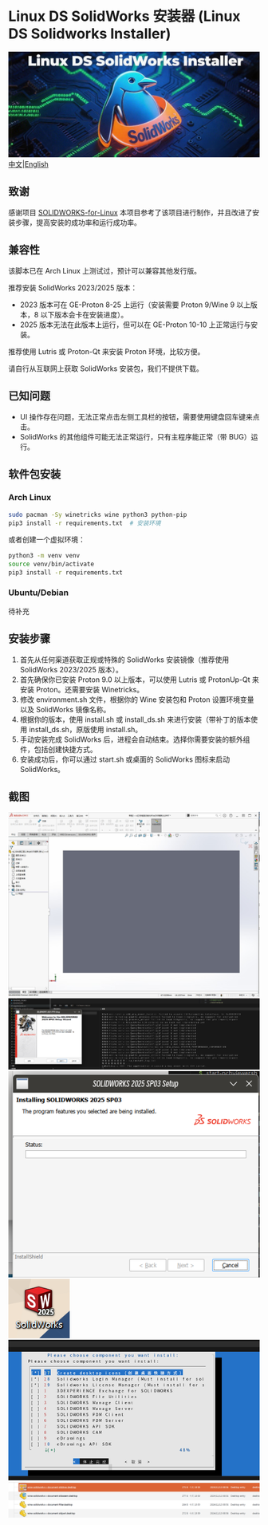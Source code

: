 # Linux DS SolidWorks 安装器 (Linux DS Solidworks Installer)
[![Banner](screenshots/banner.png "Linux DS SolidWorks 安装器 Banner")](https://github.com/xe5700/Linux.DS.Solidworks.Installer/)
 [中文](https://github.com/xe5700/Linux.DS.Solidworks.Installer/blob/main/README_CN.MD)|[English](https://github.com/xe5700/Linux.DS.Solidworks.Installer/blob/main/README.MD) 

## 致谢
感谢项目 [SOLIDWORKS-for-Linux](https://github.com/cryinkfly/SOLIDWORKS-for-Linux) 本项目参考了该项目进行制作，并且改进了安装步骤，提高安装的成功率和运行成功率。

## 兼容性
该脚本已在 Arch Linux 上测试过，预计可以兼容其他发行版。

推荐安装 SolidWorks 2023/2025 版本：
- 2023 版本可在 GE-Proton 8-25 上运行（安装需要 Proton 9/Wine 9 以上版本，8 以下版本会卡在安装进度）。
- 2025 版本无法在此版本上运行，但可以在 GE-Proton 10-10 上正常运行与安装。

推荐使用 Lutris 或 Proton-Qt 来安装 Proton 环境，比较方便。

请自行从互联网上获取 SolidWorks 安装包，我们不提供下载。

## 已知问题
- UI 操作存在问题，无法正常点击左侧工具栏的按钮，需要使用键盘回车键来点击。
- SolidWorks 的其他组件可能无法正常运行，只有主程序能正常（带 BUG）运行。

## 软件包安装

### Arch Linux
```bash
sudo pacman -Sy winetricks wine python3 python-pip
pip3 install -r requirements.txt  # 安装环境
```
或者创建一个虚拟环境：
```bash
python3 -m venv venv
source venv/bin/activate
pip3 install -r requirements.txt
```

### Ubuntu/Debian
待补充

## 安装步骤
1. 首先从任何渠道获取正规或特殊的 SolidWorks 安装镜像（推荐使用 SolidWorks 2023/2025 版本）。
2. 首先确保你已安装 Proton 9.0 以上版本，可以使用 Lutris 或 ProtonUp-Qt 来安装 Proton。还需要安装 Winetricks。
3. 修改 environment.sh 文件，根据你的 Wine 安装包和 Proton 设置环境变量以及 SolidWorks 镜像名称。
4. 根据你的版本，使用 install.sh 或 install_ds.sh 来进行安装（带补丁的版本使用 install_ds.sh，原版使用 install.sh。
5. 手动安装完成 SolidWorks 后，进程会自动结束。选择你需要安装的额外组件，包括创建快捷方式。
6. 安装成功后，你可以通过 start.sh 或桌面的 SolidWorks 图标来启动 SolidWorks。

## 截图
![Screenshot](screenshots/solidworks_ui_1.jpg "Linux DS SolidWorks Installer")
![Screenshot](screenshots/install.png "Linux DS SolidWorks Installer")
![Screenshot](screenshots/install_progress.png "Linux DS SolidWorks Installer")
![Screenshot](screenshots/desktop-icon.png "Linux DS SolidWorks Installer")
![Screenshot](screenshots/install-extra-cli.png "Linux DS SolidWorks Installer")
![Screenshot](screenshots/files.png "Linux DS SolidWorks Installer")